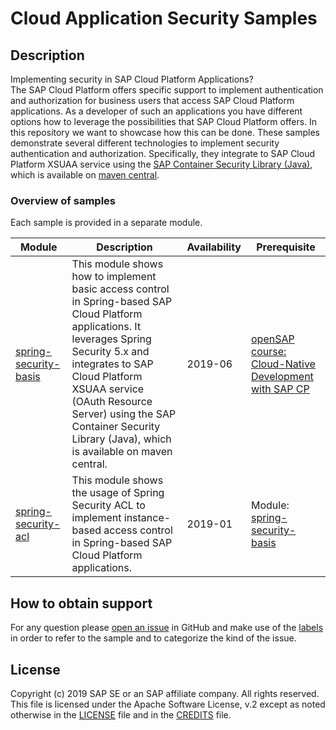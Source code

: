 # Cloud Application Security Samples

## Description
Implementing security in SAP Cloud Platform Applications?  
The SAP Cloud Platform offers specific support to implement authentication and authorization for business users that access SAP Cloud Platform applications. As a developer of such an applications you have different options how to leverage the possibilities that SAP Cloud Platform offers. In this repository we want to showcase how this can be done. These samples demonstrate several different technologies to implement security authentication and authorization. Specifically, they integrate to SAP Cloud Platform XSUAA service using the [SAP Container Security Library (Java)](https://github.com/SAP/cloud-security-xsuaa-integration), which is available on [maven central](https://search.maven.org/search?q=com.sap.cloud.security).

### Overview of samples
Each sample is provided in a separate module.

   Module | Description | Availability | Prerequisite
   ---- | -------- | ---- | ---
   [spring-security-basis](spring-security-basis) | This module shows how to implement basic access control in Spring-based SAP Cloud Platform applications. It leverages Spring Security 5.x and integrates to SAP Cloud Platform XSUAA service (OAuth Resource Server) using the SAP Container Security Library (Java), which is available on maven central. | 2019-06 | [openSAP course: Cloud-Native Development with SAP CP](https://open.sap.com/courses/cp5) 
   [spring-security-acl](spring-security-acl) | This module shows the usage of Spring Security ACL to implement instance-based access control in Spring-based SAP Cloud Platform applications. | 2019-01 | Module: [spring-security-basis](spring-security-basis) 

## How to obtain support
For any question please [open an issue](https://github.com/SAP/cloud-application-security-sample/issues/new) in GitHub and make use of the [labels](https://github.com/SAP/cloud-application-security-sample/labels) in order to refer to the sample and to categorize the kind of the issue.

## License
Copyright (c) 2019 SAP SE or an SAP affiliate company. All rights reserved.
This file is licensed under the Apache Software License, v.2 except as noted otherwise in the [LICENSE](/LICENSE.pdf) file and in the [CREDITS](/CREDITS) file.
